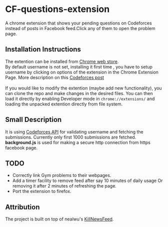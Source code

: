 # CF-questions-extension

A chrome extension that shows your pending questions on Codeforces instead of posts in Facebook feed.Click any of them to open the problem page.

## Installation Instructions

The extention can be installed from [Chrome web store](https://chrome.google.com/webstore/detail/codeforces-wa-questions-f/ohjicmhfblgpmcbholdnnbjgamifmoli).
<br>
By default username is not set, installing it first time , you have to setup username  by clicking on options of the extension in the Chrome Extension Page. More description on this [Codeforces post](http://codeforces.com/blog/entry/20724)
<br><br>
If you would like to modify the extention (maybe add new functionality), you can clone the repo and make changes in the desired files. You can then load it directly by enabling Developer mode in `chrome://extensions/` and loading the unpacked extention directly from file system. 

## Small Description
It is using [Codeforces API](http://codeforces.com/api/help) for validating username and fetching the submissions.
Currently only first 1000 submissions are fetched.
<br>
**background.js** is used for making a secure http connection from https facebook page.
## TODO
- Correctly link Gym problems to their webpages. 
- Add a timer facility to remove feed after say 10 minutes of daily usage Or removing it after 2 minutes of refreshing the page.
- Port the extension to firefox.

## Attribution
The project is built on top of nealwu's [KillNewsFeed](https://github.com/nealwu/KillNewsFeed).
